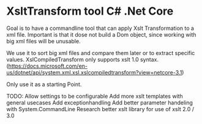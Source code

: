 # XsltTransform tool C# .Net Core 
Goal is to have a commandline tool that can apply Xslt Transformation to a xml file.
Important is that it dose not build a Dom object, since working with big xml files will be unusable.

We use it to sort big xml files and compare them later or to extract specific values.
XslCompiledTransform only supports xslt 1.0 syntax. (https://docs.microsoft.com/en-us/dotnet/api/system.xml.xsl.xslcompiledtransform?view=netcore-3.1)

Only use it as a starting Point.

TODO:
Allow settings to be configurable
Add more xslt templates with general usecases
Add exceptionhandling
Add better parameter handeling with System.CommandLine
Research better xslt library for use of xslt 2.0 / 3.0